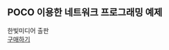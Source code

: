 ## POCO 이용한 네트워크 프로그래밍 예제

한빛미디어 출판  
[구매하기](http://www.hanbit.co.kr/realtime/books/book_view.html?p_code=E2635062247)


